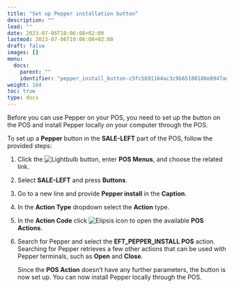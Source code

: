 ```yaml
---
title: "Set up Pepper installation button"
description: ""
lead: ""
date: 2023-07-06T10:06:08+02:00
lastmod: 2023-07-06T10:06:08+02:00
draft: false
images: []
menu:
  docs:
    parent: ""
    identifier: "pepper_install_button-c5fc5b91164ac3c9b65100188e0947ad"
weight: 104
toc: true
type: docs
---
```


Before you can use Pepper on your POS, you need to set up the button on the POS and install Pepper locally on your computer through the POS.

To set up a **Pepper** button in the **SALE-LEFT** part of the POS, follow the provided steps:

1. Click the ![Lightbulb](Lightbulb_icon.PNG) button, enter **POS Menus**, and choose the related link.         	
2. Select **SALE-LEFT** and press **Buttons**.
3. Go to a new line and provide **Pepper install** in the **Caption**.
4. In the **Action Type** dropdown select the **Action** type.
5. In the **Action Code** click ![Elipsis icon](elipsis_icon.png) to open the available **POS Actions**. 
6. Search for Pepper and select the **EFT_PEPPER_INSTALL POS** action.       
    Searching for Pepper retrieves a few other actions that can be used with Pepper terminals, such as **Open** and **Close**.

    Since the **POS Action** doesn’t have any further parameters, the button is now set up. You can now install Pepper locally through the POS.